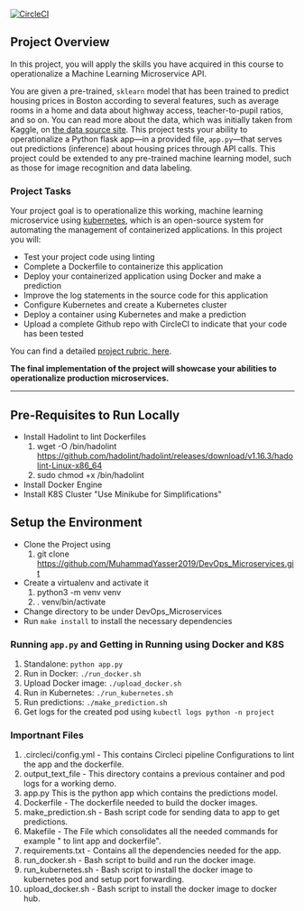 [![CircleCI](https://circleci.com/gh/MuhammadYasser2019/DevOps_Microservices.svg?style=svg)](https://app.circleci.com/pipelines/github/MuhammadYasser2019/DevOps_Microservices)

## Project Overview

In this project, you will apply the skills you have acquired in this course to operationalize a Machine Learning Microservice API. 

You are given a pre-trained, `sklearn` model that has been trained to predict housing prices in Boston according to several features, such as average rooms in a home and data about highway access, teacher-to-pupil ratios, and so on. You can read more about the data, which was initially taken from Kaggle, on [the data source site](https://www.kaggle.com/c/boston-housing). This project tests your ability to operationalize a Python flask app—in a provided file, `app.py`—that serves out predictions (inference) about housing prices through API calls. This project could be extended to any pre-trained machine learning model, such as those for image recognition and data labeling.

### Project Tasks

Your project goal is to operationalize this working, machine learning microservice using [kubernetes](https://kubernetes.io/), which is an open-source system for automating the management of containerized applications. In this project you will:
* Test your project code using linting
* Complete a Dockerfile to containerize this application
* Deploy your containerized application using Docker and make a prediction
* Improve the log statements in the source code for this application
* Configure Kubernetes and create a Kubernetes cluster
* Deploy a container using Kubernetes and make a prediction
* Upload a complete Github repo with CircleCI to indicate that your code has been tested

You can find a detailed [project rubric, here](https://review.udacity.com/#!/rubrics/2576/view).

**The final implementation of the project will showcase your abilities to operationalize production microservices.**

---
## Pre-Requisites to Run Locally

* Install Hadolint to lint Dockerfiles
    1. wget -O /bin/hadolint https://github.com/hadolint/hadolint/releases/download/v1.16.3/hadolint-Linux-x86_64
    2. sudo chmod +x /bin/hadolint
* Install Docker Engine
* Install K8S Cluster "Use Minikube for Simplifications"

## Setup the Environment

* Clone the Project using 
    1. git clone https://github.com/MuhammadYasser2019/DevOps_Microservices.git
* Create a virtualenv and activate it
    1. python3 -m venv venv
    2. . venv/bin/activate
* Change directory to be under DevOps_Microservices 
* Run `make install` to install the necessary dependencies

### Running `app.py` and Getting in Running using Docker and K8S

1. Standalone:  `python app.py`
2. Run in Docker:  `./run_docker.sh`
3. Upload Docker image: `./upload_docker.sh`
4. Run in Kubernetes: `./run_kubernetes.sh`
5. Run predictions: `./make_prediction.sh`
6. Get logs for the created pod using `kubectl logs python -n project`


### Importnant Files
1. .circleci/config.yml - This contains Circleci pipeline Configurations to lint the app and the dockerfile.
2. output_text_file - This directory contains a previous container and pod logs for a working demo.
4. app.py This is the python app which contains the predictions model. 
5. Dockerfile - The dockerfile needed to build the docker images.
6. make_prediction.sh - Bash script code for sending data to app to get predictions.
7. Makefile -  The File which consolidates all the needed commands for example " to lint app and dockerfile".
8. requirements.txt - Contains all the dependencies needed for the app.
10. run_docker.sh - Bash script to build and run the docker image.
11. run_kubernetes.sh - Bash script to install the docker image to kubernetes pod and setup port forwarding.
12. upload_docker.sh - Bash script to install the docker image to docker hub.